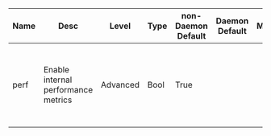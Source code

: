 | Name | Desc | Level | Type | non-Daemon Default | Daemon Default | Min | Max | Valid Values | verbatim | See also | Flags | Services | Validator | Long Desc | Tags |
| --- | --- | --- | --- | --- | --- | --- | --- | --- | --- | --- | --- | --- | --- | --- | --- |
| <span id="SP_perf">perf</span> |  Enable internal performance metrics | Advanced | Bool | True |  |  |  |  |  |  |  |  |  | If enabled, collect and expose internal health metrics |  |
